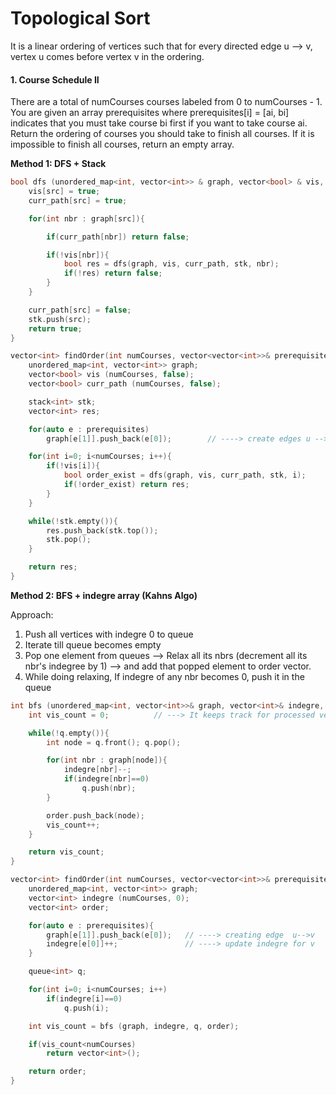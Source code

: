 # Topological Sort

It is a linear ordering of vertices such that for every directed edge u --> v, vertex u comes before vertex v in the ordering.

#### 1. Course Schedule II
There are a total of numCourses courses labeled from 0 to numCourses - 1. You are given an array prerequisites where prerequisites[i] = [ai, bi] indicates that you must take course bi first if you want to take course ai. Return the ordering of courses you should take to finish all courses. If it is impossible to finish all courses, return an empty array.

**Method 1: DFS + Stack**
```cpp
bool dfs (unordered_map<int, vector<int>> & graph, vector<bool> & vis, vector<bool> & curr_path, stack<int> & stk, int src){
    vis[src] = true;
    curr_path[src] = true;

    for(int nbr : graph[src]){

        if(curr_path[nbr]) return false;

        if(!vis[nbr]){
            bool res = dfs(graph, vis, curr_path, stk, nbr);
            if(!res) return false;
        }
    }

    curr_path[src] = false;
    stk.push(src);
    return true;
}

vector<int> findOrder(int numCourses, vector<vector<int>>& prerequisites) {
    unordered_map<int, vector<int>> graph;
    vector<bool> vis (numCourses, false);
    vector<bool> curr_path (numCourses, false);

    stack<int> stk;
    vector<int> res;

    for(auto e : prerequisites)
        graph[e[1]].push_back(e[0]);        // ----> create edges u --> v such that u comes before v 

    for(int i=0; i<numCourses; i++){
        if(!vis[i]){
            bool order_exist = dfs(graph, vis, curr_path, stk, i);
            if(!order_exist) return res;
        }
    }

    while(!stk.empty()){
        res.push_back(stk.top());
        stk.pop();
    }

    return res;
}
```

**Method 2: BFS + indegre array (Kahns Algo)**

Approach: 
1. Push all vertices with indegre 0 to queue
2. Iterate till queue becomes empty
3. Pop one element from queues --> Relax all its nbrs (decrement all its nbr's indegree by 1) --> and add that popped element to order vector.
4. While doing relaxing, If indegre of any nbr becomes 0, push it in the queue

```cpp
int bfs (unordered_map<int, vector<int>>& graph, vector<int>& indegre, queue<int>& q, vector<int>& order){
    int vis_count = 0;          // ---> It keeps track for processed vertices

    while(!q.empty()){
        int node = q.front(); q.pop();

        for(int nbr : graph[node]){
            indegre[nbr]--;
            if(indegre[nbr]==0)
                q.push(nbr);
        }

        order.push_back(node);
        vis_count++;
    }

    return vis_count;
}

vector<int> findOrder(int numCourses, vector<vector<int>>& prerequisites) {
    unordered_map<int, vector<int>> graph;
    vector<int> indegre (numCourses, 0);
    vector<int> order;

    for(auto e : prerequisites){
        graph[e[1]].push_back(e[0]);   // ----> creating edge  u-->v
        indegre[e[0]]++;               // ----> update indegre for v
    }

    queue<int> q;

    for(int i=0; i<numCourses; i++)
        if(indegre[i]==0)
            q.push(i);

    int vis_count = bfs (graph, indegre, q, order);

    if(vis_count<numCourses)
        return vector<int>();

    return order;
}
```
